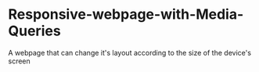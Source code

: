 # Responsive-webpage-with-Media-Queries
A webpage that can change it's layout according to the size of the device's screen
